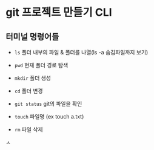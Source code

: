# git 프로젝트 만들기 CLI

## 터미널 명령어들

- `ls` 폴더 내부의 파일 & 폴더를 나열(ls -a 숨김파일까지 보기)

- `pwd` 현재 폴더 경로 탐색

- `mkdir` 폴더 생성

- `cd` 폴더 변경
- `git status` git의 파일을 확인
-  `touch` 파일명 (ex touch a.txt) 
- `rm` 파일 삭제







ㅅ